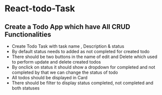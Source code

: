 

# React-todo-Task
 ## Create a Todo App which have All CRUD Functionalities
  - Create Todo Task with task name , Description & status 
  - By default status needs to added as not completed for created todo
  - There should be two buttons in the name of edit and Delete which used to perform update and delete created todos
  - By onclick on status it should show a dropdown for completed and not completed by that we can change the status of todo
  - All todos should be displayed in Card
  - There should be filter to display status completed, not completed and both statuses


